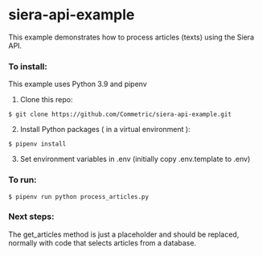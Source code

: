 # siera-api-example

This example demonstrates how to process articles (texts) using the Siera API. 

### To install:

This example uses Python 3.9 and pipenv

1. Clone this repo:

```
$ git clone https://github.com/Commetric/siera-api-example.git
```

2. Install Python packages ( in a virtual environment ):

```
$ pipenv install
```

3. Set environment variables in .env (initially copy .env.template to .env)

### To run:

```
$ pipenv run python process_articles.py
```

### Next steps:

The get_articles method is just a placeholder and should be replaced, normally with code that selects articles from a database.
